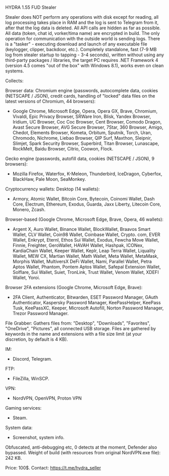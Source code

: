 HYDRA 1.55 FUD Stealer

Stealer does NOT perform any operations with disk except for reading, all log processing takes place in RAM and the log is sent to Telegram from it, after that the log data is deleted.
All API calls are hidden as far as possible.
All data (token, chat id, vorker/tima name) are encrypted in build. The only operation for communication with the outside world is sending logs.
There is a "tasker" - executing download and launch of any executable file (keylogger, clipper, backdoor, etc.).
Completely standalone, fast (7-9 MB log from stealer startup to tapping - 3-4 seconds), written without using any third-party packages / libraries, the target PC requires .NET Framework 4 (version 4.5 comes "out of the box" with Windows 8.1), works even on clean systems.

Collects:

Browser data:
Chromium engine (passwords, autocomplete data, cookies (NETSCAPE / JSON), credit cards, handling of "locked" data files on the latest versions of Chromium, 44 browsers):
- Google Chrome, Microsoft Edge, Opera, Opera GX, Brave, Chromium, Vivaldi, Epic Privacy Browser, SRWare Iron, Blisk, Yandex Browser, Iridium, UC Browser, Coc Coc Browser, Cent Browser, Comodo Dragon, Avast Secure Browser, AVG Secure Browser, 7Star, 360 Browser, Amigo, Chedot, Elements Browser, Kometa, Orbitum, Sputnik, Torch, Uran, Chromodo, Nichrome, Liebao Browser, QIP Surf, Maxthon, Sleipnir, Slimjet, Spark Security Browser, Superbird, Titan Browser, Lunascape, RockMelt, Baidu Browser, Citrio, Coowon, Flock.

Gecko engine (passwords, autofill data, cookies (NETSCAPE / JSON), 9 browsers):
- Mozilla Firefox, Waterfox, K-Meleon, Thunderbird, IceDragon, Cyberfox, BlackHaw, Pale Moon, SeaMonkey.

Cryptocurrency wallets:
Desktop (14 wallets):
- Armory, Atomic Wallet, Bitcoin Core, Bytecoin, Coinomi Wallet, Dash Core, Electrum, Ethereum, Exodus, Guarda, Jaxx Liberty, Litecoin Core, Monero, Zcash.

Browser-based (Google Chrome, Microsoft Edge, Brave, Opera, 46 wallets):
- Argent X, Auro Wallet, Binance Wallet, BlockWallet, Braavos Smart Wallet, CLV Wallet, Coin98 Wallet, Coinbase Wallet, Crypto. com, EVER Wallet, Enkrypt, Eternl, Ethos Sui Wallet, Exodus, Fewcha Move Wallet, Finnie, Freighter, GeroWallet, HAVAH Wallet, Hashpak, ICONex, KardiaChain Wallet, Keeper Wallet, Keplr, Leap Terra Wallet, Liquality Wallet, MEW CX, Martian Wallet, Math Wallet, Meta Wallet, MetaMask, Morphis Wallet, MultiversX DeFi Wallet, Nami, Parallel Wallet, Petra Aptos Wallet, Phantom, Pontem Aptos Wallet, Safepal Extension Wallet, Solflare, Sui Wallet, Suiet, TronLink, Trust Wallet, Venom Wallet, XDEFI Wallet, Yoroi.

Browser 2FA extensions (Google Chrome, Microsoft Edge, Brave):
- 2FA Client, Authenticator, Bitwarden, ESET Password Manager, GAuth Authenticator, Kaspersky Password Manager, KeePassHelper, KeePass Tusk, KeePassXC, Keeper, Microsoft Autofill, Norton Password Manager, Trezor Password Manager.

File Grabber:
Gathers files from: "Desktop", "Downloads", "Favorites", "OneDrive", "Pictures", all connected USB storage.
Files are gathered by keywords in the name and extensions with a file size limit (at your discretion, by default is 4 KB).

IM:
- Discord, Telegram.

FTP:
- FileZilla, WinSCP.

VPN:
- NordVPN, OpenVPN, Proton VPN

Gaming services:
- Steam.

System data:
- Screenshot, system info.

Obfuscated, anti-debugging etc, 0 detects at the moment, Defender also bypassed.
Weight of build (with resources from original NordVPN.exe file): 242 KB.

Price: 100$.
Contact: https://t.me/hydra_seller

